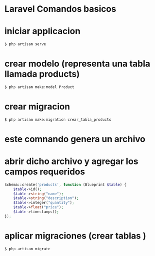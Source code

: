 # Laravel Comandos basicos

# iniciar applicacion
```bash
$ php artisan serve
```

# crear modelo (representa una tabla llamada products)
```bash
$ php artisan make:model Product
```

# crear migracion 
```bash
$ php artisan make:migration crear_tabla_products
```
# este comnando genera un archivo
# abrir dicho archivo y agregar los campos requeridos

```php
Schema::create('products', function (Blueprint $table) {
    $table->id();
    $table->string("name");
    $table->string("description");
    $table->integer("quantity");
    $table->float("price");
    $table->timestamps();
});
```

# aplicar migraciones (crear tablas )
```bash
$ php artisan migrate
```

